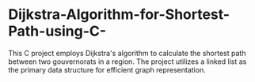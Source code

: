 # Dijkstra-Algorithm-for-Shortest-Path-using-C-
This C project employs Dijkstra's algorithm to calculate the shortest path between two gouvernorats in a region. The project utilizes a linked list as the primary data structure for efficient graph representation.
